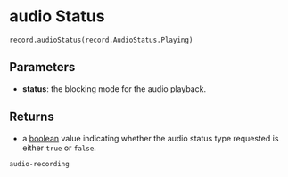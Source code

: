 # audio Status

```sig
record.audioStatus(record.AudioStatus.Playing)
```

## Parameters

* **status**: the blocking mode for the audio playback.

## Returns

* a [boolean](/types/boolean) value indicating whether the audio status type requested is either `true` or `false`.

```package
audio-recording
```
